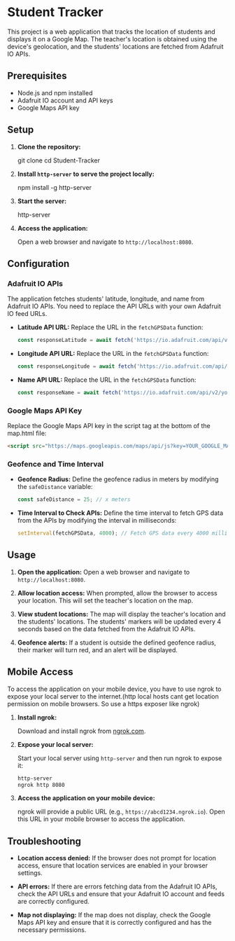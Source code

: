 # Student Tracker

This project is a web application that tracks the location of students and displays it on a Google Map. The teacher's location is obtained using the device's geolocation, and the students' locations are fetched from Adafruit IO APIs.

## Prerequisites

- Node.js and npm installed
- Adafruit IO account and API keys
- Google Maps API key

## Setup

1. **Clone the repository:**

   git clone <repository-url>
   cd Student-Tracker

2. **Install `http-server` to serve the project locally:**

   npm install -g http-server

3. **Start the server:**

   http-server

4. **Access the application:**

   Open a web browser and navigate to `http://localhost:8080`.

## Configuration

### Adafruit IO APIs

The application fetches students' latitude, longitude, and name from Adafruit IO APIs. You need to replace the API URLs with your own Adafruit IO feed URLs.

- **Latitude API URL:**
  Replace the URL in the `fetchGPSData` function:
  ```javascript
  const responseLatitude = await fetch('https://io.adafruit.com/api/v2/your-username/feeds/latitude-feed');
  ```

- **Longitude API URL:**
  Replace the URL in the `fetchGPSData` function:
  ```javascript
  const responseLongitude = await fetch('https://io.adafruit.com/api/v2/your-username/feeds/longitude-feed');
  ```

- **Name API URL:**
  Replace the URL in the `fetchGPSData` function:
  ```javascript
  const responseName = await fetch('https://io.adafruit.com/api/v2/your-username/feeds/name-feed');
  ```

### Google Maps API Key

Replace the Google Maps API key in the script tag at the bottom of the map.html file:
```html
<script src="https://maps.googleapis.com/maps/api/js?key=YOUR_GOOGLE_MAPS_API_KEY" async defer></script>
```

### Geofence and Time Interval

- **Geofence Radius:**
  Define the geofence radius in meters by modifying the `safeDistance` variable:
  ```javascript
  const safeDistance = 25; // x meters
  ```

- **Time Interval to Check APIs:**
  Define the time interval to fetch GPS data from the APIs by modifying the interval in milliseconds:
  ```javascript
  setInterval(fetchGPSData, 4000); // Fetch GPS data every 4000 milliseconds (4 seconds)
  ```

## Usage

1. **Open the application:**
   Open a web browser and navigate to `http://localhost:8080`.

2. **Allow location access:**
   When prompted, allow the browser to access your location. This will set the teacher's location on the map.

3. **View student locations:**
   The map will display the teacher's location and the students' locations. The students' markers will be updated every 4 seconds based on the data fetched from the Adafruit IO APIs.

4. **Geofence alerts:**
   If a student is outside the defined geofence radius, their marker will turn red, and an alert will be displayed.

## Mobile Access

To access the application on your mobile device, you have to use ngrok to expose your local server to the internet.(http local hosts cant get location permission on mobile browsers. So use a https exposer like ngrok)

1. **Install ngrok:**

   Download and install ngrok from [ngrok.com](https://ngrok.com/).

2. **Expose your local server:**

   Start your local server using `http-server` and then run ngrok to expose it:
   ```sh
   http-server
   ngrok http 8080
   ```

3. **Access the application on your mobile device:**

   ngrok will provide a public URL (e.g., `https://abcd1234.ngrok.io`). Open this URL in your mobile browser to access the application.

## Troubleshooting

- **Location access denied:**
  If the browser does not prompt for location access, ensure that location services are enabled in your browser settings.

- **API errors:**
  If there are errors fetching data from the Adafruit IO APIs, check the API URLs and ensure that your Adafruit IO account and feeds are correctly configured.

- **Map not displaying:**
  If the map does not display, check the Google Maps API key and ensure that it is correctly configured and has the necessary permissions.

